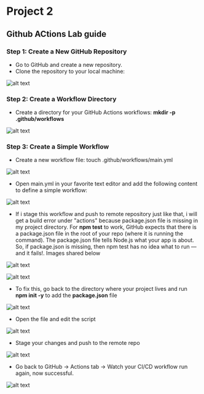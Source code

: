 # Project 2
## Github ACtions Lab guide

### Step 1: Create a New GitHub Repository

* Go to GitHub and create a new repository.
* Clone the repository to your local machine:

![alt text](github-actions-lab/images/Capture9.PNG)

### Step 2: Create a Workflow Directory

* Create a directory for your GitHub Actions workflows: **mkdir -p .github/workflows**

![alt text](github-actions-lab/images/Capture10.PNG)

### Step 3: Create a Simple Workflow

* Create a new workflow file: touch .github/workflows/main.yml

![alt text](github-actions-lab/images/Capture11.PNG)

* Open main.yml in your favorite text editor and add the following content to define a simple workflow:

![alt text](github-actions-lab/images/Capture12.PNG)

* If i stage this workflow and push to remote repository just like that, i will get a build error under "actions" because package.json file is missing in my project directory. For **npm test** to work, GitHub expects that there is a package.json file in the root of your repo (where it is running the command). The package.json file tells Node.js what your app is about. So, if package.json is missing, then npm test has no idea what to run — and it fails!. Images shared below

![alt text](github-actions-lab/images/Capture13.PNG)

![alt text](github-actions-lab/images/Capture14.PNG)

* To fix this, go back to the directory where your project lives and run **npm init -y** to add the **package.json** file

![alt text](github-actions-lab/images/Capture15.PNG)

* Open the file and edit the script

![alt text](github-actions-lab/images/Capture16.PNG)

* Stage your changes and push to the remote repo

![alt text](github-actions-lab/images/Capture17.PNG)

* Go back to GitHub → Actions tab → Watch your CI/CD workflow run again, now successful.

![alt text](github-actions-lab/images/Capture18.PNG)


